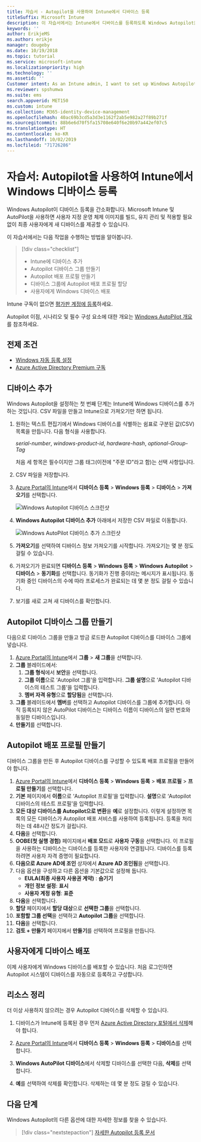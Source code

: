 ```yaml
---
title: 자습서 - Autopilot을 사용하여 Intune에서 디바이스 등록
titleSuffix: Microsoft Intune
description: 이 자습서에서는 Intune에서 디바이스를 등록하도록 Windows Autopilot을 설정합니다.
keywords: ''
author: ErikjeMS
ms.author: erikje
manager: dougeby
ms.date: 10/19/2018
ms.topic: tutorial
ms.service: microsoft-intune
ms.localizationpriority: high
ms.technology: ''
ms.assetid: ''
Customer intent: As an Intune admin, I want to set up Windows Autopilot so that users can enroll in Intune.
ms.reviewer: spshumwa
ms.suite: ems
search.appverid: MET150
ms.custom: intune
ms.collection: M365-identity-device-management
ms.openlocfilehash: 40ac69b3cd5a3d3e1162f2ab5e982a27f89b271f
ms.sourcegitcommit: 88b6e6d70f5fa15708e640f6e20b97a442ef07c5
ms.translationtype: HT
ms.contentlocale: ko-KR
ms.lasthandoff: 10/02/2019
ms.locfileid: "71726286"
---
```

# <a name="tutorial-use-autopilot-to-enroll-windows-devices-in-intune"></a>자습서: Autopilot을 사용하여 Intune에서 Windows 디바이스 등록

Windows Autopilot이 디바이스 등록을 간소화합니다. Microsoft Intune 및 AutoPilot을 사용하면 사용자 지정 운영 체제 이미지를 빌드, 유지 관리 및 적용할 필요 없이 최종 사용자에게 새 디바이스를 제공할 수 있습니다.

이 자습서에서는 다음 작업을 수행하는 방법을 알아봅니다.
> [!div class="checklist"]
> * Intune에 디바이스 추가
> * Autopilot 디바이스 그룹 만들기
> * Autopilot 배포 프로필 만들기
> * 디바이스 그룹에 Autopilot 배포 프로필 할당
> * 사용자에게 Windows 디바이스 배포

Intune 구독이 없으면 [평가판 계정에 등록](../fundamentals/free-trial-sign-up.md)하세요.

Autopilot 이점, 시나리오 및 필수 구성 요소에 대한 개요는 [Windows AutoPilot 개요](https://docs.microsoft.com/windows/deployment/windows-autopilot/windows-10-autopilot)를 참조하세요.


## <a name="prerequisites"></a>전제 조건
- [Windows 자동 등록 설정](../quickstart-setup-auto-enrollment.md)
- [Azure Active Directory Premium 구독](https://docs.microsoft.com/azure/active-directory/active-directory-get-started-premium) <!--&#40;[trial subscription](http://go.microsoft.com/fwlink/?LinkID=816845)&#41;-->


## <a name="add-devices"></a>디바이스 추가

Windows Autopilot을 설정하는 첫 번째 단계는 Intune에 Windows 디바이스를 추가하는 것입니다. CSV 파일을 만들고 Intune으로 가져오기만 하면 됩니다.

1. 원하는 텍스트 편집기에서 Windows 디바이스를 식별하는 쉼표로 구분된 값(CSV) 목록을 만듭니다. 다음 형식을 사용합니다.
    
    *serial-number*, *windows-product-id*, *hardware-hash*, *optional-Group-Tag*
    
    처음 세 항목은 필수이지만 그룹 태그(이전에 "주문 ID"라고 함)는 선택 사항입니다.

2. CSV 파일을 저장합니다.

3. [Azure Portal의 Intune](https://aka.ms/intuneportal)에서 **디바이스 등록** > **Windows 등록** > **디바이스** > **가져오기**를 선택합니다.

    ![Windows Autopilot 디바이스 스크린샷](./media/tutorial-use-autopilot-enroll-devices/autopilot-import-device.png)

4. **Windows Autopilot 디바이스 추가** 아래에서 저장한 CSV 파일로 이동합니다.

    ![Windows AutoPilot 디바이스 추가 스크린샷](./media/tutorial-use-autopilot-enroll-devices/autopilot-import-device2.png)

5. **가져오기**를 선택하여 디바이스 정보 가져오기를 시작합니다. 가져오기는 몇 분 정도 걸릴 수 있습니다.

4. 가져오기가 완료되면 **디바이스 등록** > **Windows 등록** > **Windows Autopilot** > **디바이스** > **동기화**를 선택합니다. 동기화가 진행 중이라는 메시지가 표시됩니다. 동기화 중인 디바이스의 수에 따라 프로세스가 완료되는 데 몇 분 정도 걸릴 수 있습니다.

5. 보기를 새로 고쳐 새 디바이스를 확인합니다.

## <a name="create-an-autopilot-device-group"></a>Autopilot 디바이스 그룹 만들기

다음으로 디바이스 그룹을 만들고 방금 로드한 Autopilot 디바이스를 디바이스 그룹에 넣습니다.

1. [Azure Portal의 Intune](https://aka.ms/intuneportal)에서 **그룹** > **새 그룹**을 선택합니다.
2. **그룹** 블레이드에서:
    1. **그룹 형식**에서 **보안**을 선택합니다.
    2. **그룹 이름**으로 ‘Autopilot 그룹’을 입력합니다.  **그룹 설명**으로 ‘Autopilot 디바이스의 테스트 그룹’을 입력합니다. 
    3. **멤버 자격 유형**으로 **할당됨**을 선택합니다.
3. **그룹** 블레이드에서 **멤버**를 선택하고 Autopilot 디바이스를 그룹에 추가합니다. 아직 등록되지 않은 AutoPilot 디바이스는 디바이스 이름이 디바이스의 일련 번호와 동일한 디바이스입니다.
4. **만들기**를 선택합니다.  

## <a name="create-an-autopilot-deployment-profile"></a>Autopilot 배포 프로필 만들기

디바이스 그룹을 만든 후 Autopilot 디바이스를 구성할 수 있도록 배포 프로필을 만들어야 합니다.

1. [Azure Portal의 Intune](https://aka.ms/intuneportal)에서 **디바이스 등록** > **Windows 등록** > **배포 프로필** > **프로필 만들기**를 선택합니다.
2. **기본** 페이지에서 **이름**으로 ‘Autopilot 프로필’을 입력합니다.  **설명**으로 ‘Autopilot 디바이스의 테스트 프로필’을 입력합니다. 
3. **모든 대상 디바이스를 Autopilot으로 변환**을 **예**로 설정합니다. 이렇게 설정하면 목록의 모든 디바이스가 Autopilot 배포 서비스를 사용하여 등록됩니다. 등록을 처리하는 데 48시간 정도가 걸립니다.
4. **다음**을 선택합니다.
5. **OOBE(첫 실행 경험)** 페이지에서 **배포 모드**로 **사용자 구동**을 선택합니다. 이 프로필을 사용하는 디바이스는 디바이스를 등록한 사용자와 연결됩니다. 디바이스를 등록하려면 사용자 자격 증명이 필요합니다.
6. **다음으로 Azure AD에 조인** 상자에서 **Azure AD 조인됨**을 선택합니다.
7. 다음 옵션을 구성하고 다른 옵션을 기본값으로 설정해 둡니다.
    - **EULA(최종 사용자 사용권 계약)** : **숨기기**
    - **개인 정보 설정**: **표시**
    - **사용자 계정 유형**: **표준**
8. **다음**을 선택합니다.
9. **할당** 페이지에서 **할당 대상**으로 **선택한 그룹**을 선택합니다.
10. **포함할 그룹 선택**을 선택하고 **Autopilot 그룹**을 선택합니다.
11. **다음**을 선택합니다.
12. **검토 + 만들기** 페이지에서 **만들기**를 선택하여 프로필을 만듭니다.

## <a name="distribute-devices-to-users"></a>사용자에게 디바이스 배포

이제 사용자에게 Windows 디바이스를 배포할 수 있습니다. 처음 로그인하면 Autopilot 시스템이 디바이스를 자동으로 등록하고 구성합니다. 

## <a name="clean-up-resources"></a>리소스 정리

더 이상 사용하지 않으려는 경우 Autopilot 디바이스를 삭제할 수 있습니다.

1. 디바이스가 Intune에 등록된 경우 먼저 [Azure Active Directory 포털에서 삭제](../remote-actions/devices-wipe.md#delete-devices-from-the-azure-active-directory-portal)해야 합니다.

2. [Azure Portal의 Intune](https://aka.ms/intuneportal)에서 **디바이스 등록** > **Windows 등록** > **디바이스**를 선택합니다.

3. **Windows AutoPilot 디바이스**에서 삭제할 디바이스를 선택한 다음, **삭제**를 선택합니다.

4. **예**를 선택하여 삭제를 확인합니다. 삭제하는 데 몇 분 정도 걸릴 수 있습니다.

## <a name="next-steps"></a>다음 단계

Windows Autopilot의 다른 옵션에 대한 자세한 정보를 찾을 수 있습니다.

> [!div class="nextstepaction"]
> [자세한 Autopilot 등록 문서](enrollment-autopilot.md)


